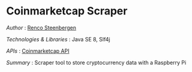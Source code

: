 # Coinmarketcap Scraper

*Author* : [Renco Steenbergen](https://www.linkedin.com/in/renco-steenbergen-87b52a119/)

*Technologies & Libraries* : Java SE 8, Slf4j

*APIs* : [Coinmarketcap API](https://coinmarketcap.com/api/)

*Summary* : Scraper tool to store cryptocurrency data with a Raspberry Pi